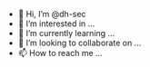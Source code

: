 - 👋 Hi, I’m @dh-sec
- 👀 I’m interested in ...
- 🌱 I’m currently learning ...
- 💞️ I’m looking to collaborate on ...
- 📫 How to reach me ...

<!---
dh-sec/dh-sec is a ✨ special ✨ repository because its `README.md` (this file) appears on your GitHub profile.
You can click the Preview link to take a look at your changes.
--->
